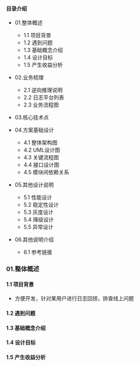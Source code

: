 #### 目录介绍
- 01.整体概述
    - 1.1 项目背景
    - 1.2 遇到问题
    - 1.3 基础概念介绍
    - 1.4 设计目标
    - 1.5 产生收益分析
- 02.业务梳理
    - 2.1 逆向推理说明
    - 2.2 日志平台列表
    - 2.3 业务流程图
- 03.核心技术点

- 04.方案基础设计
    - 4.1 整体架构图
    - 4.2 UML设计图
    - 4.3 关键流程图
    - 4.4 接口设计图
    - 4.5 模块间依赖关系
- 05.其他设计说明
    - 5.1 性能设计
    - 5.2 稳定性设计
    - 5.3 灰度设计
    - 5.4 降级设计
    - 5.5 异常设计
- 06.其他说明介绍
    - 6.1 参考链接



### 01.整体概述
#### 1.1 项目背景
- 方便开发，针对某用户进行日志回捞，排查线上问题



#### 1.2 遇到问题


#### 1.3 基础概念介绍


#### 1.4 设计目标


#### 1.5 产生收益分析
























